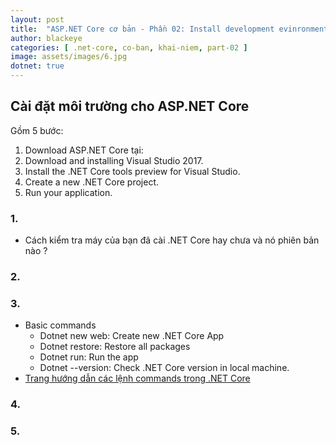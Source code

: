 ```yaml
---
layout: post
title:  "ASP.NET Core cơ bản - Phần 02: Install development evinronment"
author: blackeye
categories: [ .net-core, co-ban, khai-niem, part-02 ]
image: assets/images/6.jpg
dotnet: true
---
```


## Cài đặt môi trường cho ASP.NET Core
Gồm 5 bước:
1. Download ASP.NET Core tại:
2. Download and installing Visual Studio 2017.
3. Install the .NET Core tools preview for Visual Studio.
4. Create a new .NET Core project.
5. Run your application.

### 1.

* Cách kiểm tra máy của bạn đã cài .NET Core hay chưa và nó phiên bản nào ?
### 2. 


### 3. 
* Basic commands
    + Dotnet new web: Create new .NET Core App
    + Dotnet restore: Restore all packages
    + Dotnet run: Run the app
    + Dotnet --version: Check .NET Core version in local machine.
* [Trang hướng dẫn các lệnh commands trong .NET Core](https://docs.microsoft.com/en-us/dotnet/core/tools/?tabs=netcore2x)

### 4.


### 5.